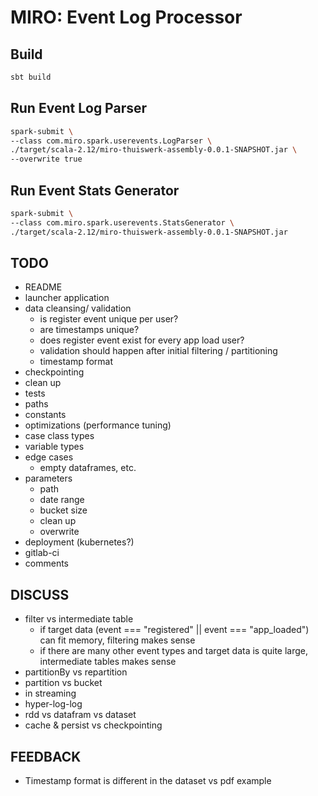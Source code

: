 # MIRO: Event Log Processor

## Build
```bash
sbt build
```
## Run Event Log Parser
```bash
spark-submit \
--class com.miro.spark.userevents.LogParser \
./target/scala-2.12/miro-thuiswerk-assembly-0.0.1-SNAPSHOT.jar \
--overwrite true
```

## Run Event Stats Generator
```bash
spark-submit \
--class com.miro.spark.userevents.StatsGenerator \
./target/scala-2.12/miro-thuiswerk-assembly-0.0.1-SNAPSHOT.jar
```

## TODO
- README
- launcher application
- data cleansing/ validation
  - is register event unique per user?
  - are timestamps unique?
  - does register event exist for every app load user?
  - validation should happen after initial filtering / partitioning
  - timestamp format
- checkpointing
- clean up
- tests
- paths
- constants
- optimizations (performance tuning)
- case class types
- variable types
- edge cases
  - empty dataframes, etc.
- parameters
  - path
  - date range
  - bucket size
  - clean up
  - overwrite
- deployment (kubernetes?)
- gitlab-ci
- comments

## DISCUSS
- filter vs intermediate table
  - if target data (event === "registered" || event === "app_loaded") can fit memory, filtering makes sense
  - if there are many other event types and target data is quite large, intermediate tables makes sense
- partitionBy vs repartition
- partition vs bucket
- in streaming
- hyper-log-log
- rdd vs datafram vs dataset
- cache & persist vs checkpointing

## FEEDBACK
- Timestamp format is different in the dataset vs pdf example



